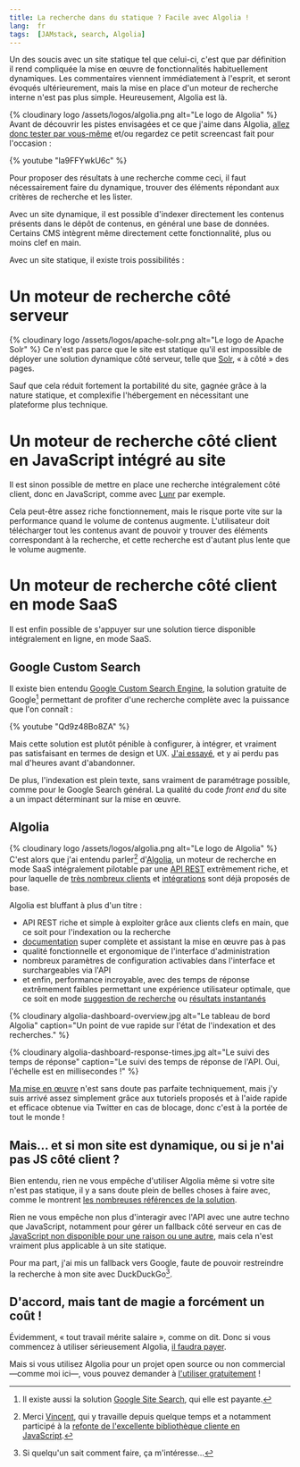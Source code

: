 ```yaml
---
title: La recherche dans du statique ? Facile avec Algolia !
lang:  fr
tags:  [JAMstack, search, Algolia]
---
```


Un des soucis avec un site statique tel que celui-ci, c'est que par définition il rend compliquée la mise en œuvre de fonctionnalités habituellement dynamiques. Les commentaires viennent immédiatement à l'esprit, et seront évoqués ultérieurement, mais la mise en place d'un moteur de recherche interne n'est pas plus simple. Heureusement, Algolia est là.

{% cloudinary logo /assets/logos/algolia.png alt="Le logo de Algolia" %}
Avant de découvrir les pistes envisagées et ce que j'aime dans Algolia, [allez donc tester par vous-même](/search.html) et/ou regardez ce petit screencast fait pour l'occasion :

{% youtube "Ia9FFYwkU6c" %}

Pour proposer des résultats à une recherche comme ceci, il faut nécessairement faire du dynamique, trouver des éléments répondant aux critères de recherche et les lister.

Avec un site dynamique, il est possible d'indexer directement les contenus présents dans le dépôt de contenus, en général une base de données. Certains CMS intègrent même directement cette fonctionnalité, plus ou moins clef en main.

Avec un site statique, il existe trois possibilités :

# Un moteur de recherche côté serveur

{% cloudinary logo /assets/logos/apache-solr.png alt="Le logo de Apache Solr" %}
Ce n'est pas parce que le site est statique qu'il est impossible de déployer une solution dynamique côté serveur, telle que [Solr](http://lucene.apache.org/solr/), « à côté » des pages.

Sauf que cela réduit fortement la portabilité du site, gagnée grâce à la nature statique, et complexifie l'hébergement en nécessitant une plateforme plus technique.

# Un moteur de recherche côté client en JavaScript intégré au site

Il est sinon possible de mettre en place une recherche intégralement côté client, donc en JavaScript, comme avec [Lunr](http://lunrjs.com/) par exemple.

Cela peut-être assez riche fonctionnement, mais le risque porte vite sur la performance quand le volume de contenus augmente. L'utilisateur doit télécharger tout les contenus avant de pouvoir y trouver des éléments correspondant à la recherche, et cette recherche est d'autant plus lente que le volume augmente.

# Un moteur de recherche côté client en mode SaaS

Il est enfin possible de s'appuyer sur une solution tierce disponible intégralement en ligne, en mode SaaS.

## Google Custom Search

Il existe bien entendu [Google Custom Search Engine](https://developers.google.com/custom-search/docs/overview), la solution gratuite de Google[^gss] permettant de profiter d'une recherche complète avec la puissance que l'on connaît :

{% youtube "Qd9z48Bo8ZA" %}

[^gss]: Il existe aussi la solution [Google Site Search](https://www.google.com/work/search/products/gss.html), qui elle est payante.

Mais cette solution est plutôt pénible à configurer, à intégrer, et vraiment pas satisfaisant en termes de design et UX. [J'ai essayé](https://cse.google.com/cse/publicurl?cx=013671593275354155634:byyvkk_5xf0), et y ai perdu pas mal d'heures avant d'abandonner.

De plus, l'indexation est plein texte, sans vraiment de paramétrage possible, comme pour le Google Search général. La qualité du code _front end_ du site a un impact déterminant sur la mise en œuvre.

## Algolia

{% cloudinary logo /assets/logos/algolia.png alt="Le logo de Algolia" %}
C'est alors que j'ai entendu parler[^vvo] d'[Algolia](https://www.algolia.com/), un moteur de recherche en mode SaaS intégralement pilotable par une [API REST](https://www.algolia.com/doc/rest_api) extrêmement riche, et pour laquelle de [très nombreux clients](https://www.algolia.com/doc/apiclients) et [intégrations](https://www.algolia.com/doc/integrations) sont déjà proposés de base.

[^vvo]: Merci [Vincent](https://twitter.com/zeroload), qui y travaille depuis quelque temps et a notamment participé à la [refonte de l'excellente bibliothèque cliente en JavaScript](https://blog.algolia.com/modern-javascript-libraries-the-isomorphic-way/).

Algolia est bluffant à plus d'un titre :

* API REST riche et simple à exploiter grâce aux clients clefs en main, que ce soit pour l'indexation ou la recherche
* [documentation](https://www.algolia.com/doc/getting-started) super complète et assistant la mise en œuvre pas à pas
* qualité fonctionnelle et ergonomique de l'interface d'administration
* nombreux paramètres de configuration activables dans l'interface et surchargeables via l'API
* et enfin, performance incroyable, avec des temps de réponse extrêmement faibles permettant une expérience utilisateur optimale, que ce soit en mode [suggestion de recherche](https://www.algolia.com/doc/tutorials/auto-complete) ou [résultats instantanés](https://www.algolia.com/doc/tutorials/instant-search)

{% cloudinary algolia-dashboard-overview.jpg alt="Le tableau de bord Algolia" caption="Un point de vue rapide sur l'état de l'indexation et des recherches." %}

{% cloudinary algolia-dashboard-response-times.jpg alt="Le suivi des temps de réponse" caption="Le suivi des temps de réponse de l'API. Oui, l'échelle est en millisecondes !" %}

[Ma mise en œuvre](https://github.com/nhoizey/nicolas-hoizey.com/blob/master/search.html) n'est sans doute pas parfaite techniquement, mais j'y suis arrivé assez simplement grâce aux tutoriels proposés et à l'aide rapide et efficace obtenue via Twitter en cas de blocage, donc c'est à la portée de tout le monde !

## Mais… et si mon site est dynamique, ou si je n'ai pas JS côté client ?

Bien entendu, rien ne vous empêche d'utiliser Algolia même si votre site n'est pas statique, il y a sans doute plein de belles choses à faire avec, comme le montrent [les nombreuses références de la solution](https://www.algolia.com/customers).

Rien ne vous empêche non plus d'interagir avec l'API avec une autre techno que JavaScript, notamment pour gérer un fallback côté serveur en cas de [JavaScript non disponible pour une raison ou une autre](http://christianheilmann.com/2011/12/06/that-javascript-not-available-case/), mais cela n'est vraiment plus applicable à un site statique.

Pour ma part, j'ai mis un fallback vers Google, faute de pouvoir restreindre la recherche à mon site avec DuckDuckGo[^ddg].

[^ddg]: Si quelqu'un sait comment faire, ça m'intéresse…

## D'accord, mais tant de magie a forcément un coût !

Évidemment, « tout travail mérite salaire », comme on dit. Donc si vous commencez à utiliser sérieusement Algolia, [il faudra payer](https://www.algolia.com/pricing).

Mais si vous utilisez Algolia pour un projet open source ou non commercial —comme moi ici—, vous pouvez demander à [l'utiliser gratuitement](https://www.algolia.com/doc/faq#?category=subscription-and-payments&item=473648940) !
